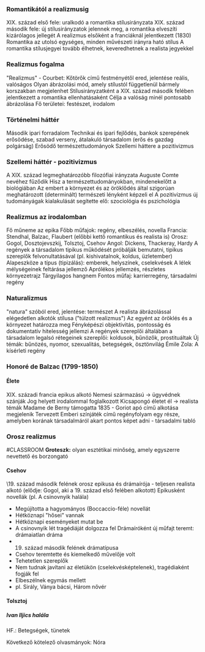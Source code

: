 ### Romantikától a realizmusig
XIX. század első fele: uralkodó a romantika stílusirányzata
XIX. század második fele: új stílusirányzatok jelennek meg, a romantika elveszíti kizárólagos jellegét
A realizmus elsőként a franciáknál jelentkezett (1830)
Romantika az utolsó egységes, minden művészeti irányra ható stílus
A romantika stílusjegyei tovább élhetnek, keveredhetnek a realista jegyekkel
### Realizmus fogalma
"Realizmus" - Courbet: Kőtörők című festményétől ered, jelentése reális, valóságos
Olyan ábrázolási mód, amely stílustól függetlenül bármely korszakban megjelenhet
Stílusirányzatként a XIX. század második felében jelentkezett a romantika ellenhatásaként
Célja a valóság minél pontosabb ábrázolása
Fő területei: festészet, irodalom
### Történelmi háttér
Második ipari forradalom
Technikai és ipari fejlődés, bankok szerepének erősödése, szabad verseny, átalakuló társadalom (erős és gazdag polgárság)
Erősödő természettudományok
Szellemi háttere a pozitivizmus
### Szellemi háttér - pozitivizmus
A XIX. század legmeghatározóbb filozófiai irányzata
Auguste Comte nevéhez fűződik
Hisz a természettudományokban, mindenekelőtt a biológiában
Az embert a környezet és az öröklődés által szigorúan meghatározott (determinált) természeti lényként képzeli el
A pozitivizmus új tudományágak kialakulását segítette elő: szociológia és pszichológia
### Realizmus az irodalomban
Fő műneme az epika
Főbb műfajok: regény, elbeszélés, novella
Francia: Stendhal, Balzac, Flaubert (előbbi kettő romantikus és realista is)
Orosz: Gogol, Dosztojevszkij, Tolsztoj, Csehov
Angol: Dickens, Thackeray, Hardy
A regények a társadalom tipikus működését próbálják bemutatni, tipikus szereplők felvonultatásával (pl. kishivatalnok, koldus, üzletember)
Alapeszköze a típus (tipizálás): emberek, helyszínek, cselekvések
A lélek mélységeinek feltárása jellemző
Aprólékos jellemzés, részletes környezetrajz
Tárgyilagos hangnem
Fontos műfaj: karrierregény, társadalmi regény
### Naturalizmus
"natura" szóból ered, jelentése: természet
A realista ábrázolással elégedetlen alkotók stílusa ("túlzott realizmus")
Az egyént az öröklés és a környezet határozza meg
Fényképészi objektivitás, pontosság és dokumentatív hitelesség jellemzi
A regények szereplői általában a társadalom legalsó rétegeinek szereplői: koldusok, bűnözők, prostituáltak
Új témák: bűnözés, nyomor, szexualitás, betegségek, ösztönvilág
Émile Zola: A kísérleti regény
### Honoré de Balzac (1799-1850)
#### Élete
XIX. századi francia epikus alkotó
Nemesi származású → ügyvédnek szánják
Jog helyett irodalommal foglalkozott
Kicsapongó életet él → realista témák
Madame de Berny támogatta
1835 - Goriot apó című alkotása megjelenik
Tervezett Emberi színjáték című regényfolyam egy része, amelyben korának társadalmáról akart pontos képet adni - társadalmi tabló
### Orosz realizmus
#CLASSROOM
**Groteszk:** olyan esztétikai minőség, amely egyszerre nevettető és borzongató

#### Csehov
\19. század második felének orosz epikusa és drámaírója - teljesen realista alkotó (elődje: Gogol, aki a 19. század első felében alkotott)
Epikusként novellák (pl. A csinovnyik halála)
- Megújította a hagyományos (Boccaccio-féle) novellát
- Hétköznapi "hősei" vannak
- Hétköznapi eseményeket mutat be
- A csinovnyik lét tragédiáját dolgozza fel
Drámaíróként új műfajt teremt: drámaiatlan dráma
- 19. század második felének drámatípusa
- Csehov teremtette és kiemelkedő művelője volt
- Tehetetlen szereplők 
- Nem tudnak javítani az életükön (cselekvésképtelenek), tragédiaként fogják fel
- Elbeszélnek egymás mellett
- pl. Sirály, Ványa bácsi, Három nővér
#### Tolsztoj
##### Ivan Iljics halála
HF.: Betegségek, tünetek

Következő kötelező olvasmányok: Nóra